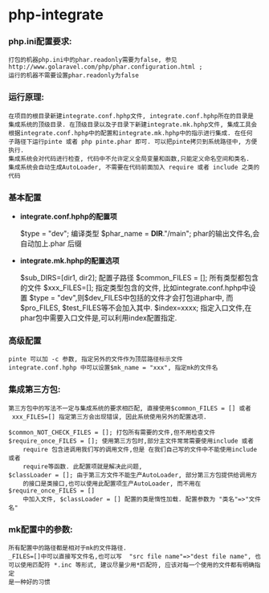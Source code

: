 # php-integrate

### php.ini配置要求:
    打包的机器php.ini中的phar.readonly需要为false, 参见
    http://www.golaravel.com/php/phar.configuration.html ;
    运行的机器不需要设置phar.readonly为false

### 运行原理:
    在项目的根目录新建integrate.conf.hphp文件, integrate.conf.hphp所在的目录是
    集成系统的顶级目录. 在顶级目录以及子目录下新建integrate.mk.hphp文件, 集成工具会
    根据integrate.conf.hphp中的配置和integrate.mk.hphp中的指示进行集成. 在任何
    子路径下运行pinte 或者 php pinte.phar 即可. 可以把pinte拷贝到系统路径中, 方便执行.
    集成系统会对代码进行检查, 代码中不允许定义全局变量和函数,只能定义命名空间和类名. 
    集成系统会自动生成AutoLoader, 不需要在代码前面加入 require 或者 include 之类的代码

### 基本配置
*   **integrate.conf.hphp的配置项**

    $type = "dev"; 编译类型
    $phar_name = __DIR__."/main"; phar的输出文件名,会自动加上.phar 后缀


*   **integrate.mk.hphp的配置选项**

    $sub_DIRS=[dir1, dir2]; 配置子路径
    $common_FILES = []; 所有类型都包含的文件
    $xxx_FILES=[]; 指定类型包含的文件, 比如integrate.conf.hphp中设置
    $type = "dev",则$dev_FILES中包括的文件才会打包进phar中, 而$pro_FILES, 
    $test_FILES等不会加入其中.
    $index=xxxx; 指定入口文件,在phar包中需要入口文件是,可以利用index配置指定.

### 高级配置
    pinte 可以加 -c 参数, 指定另外的文件作为顶层路径标示文件
    integrate.conf.hphp 中可以设置$mk_name = "xxx", 指定mk的文件名

### 集成第三方包:
    第三方包中的写法不一定与集成系统的要求相匹配, 直接使用$common_FILES = [] 或者
     xxx_FILES=[] 指定第三方会出现错误, 因此系统使用另外的配置选项.

    $common_NOT_CHECK_FILES = []; 打包所有需要的文件,但不用检查文件
    $require_once_FILES = []; 使用第三方包时,部分主文件常常需要使用include 或者 
        require 包含进调用我们写的调用文件,但是 在我们自己写的文件中不能使用include 或者
        require等函数. 此配置项就是解决此问题,
    $classLoader = []; 由于第三方文件不能生产AutoLoader, 部分第三方包提供给调用方
        的接口是类接口,也可以使用此配置项生产AutoLoader, 而不用在$require_once_FILES = [] 
        中加入文件, $classLoader = [] 配置的类是惰性加载. 配置参数为 "类名"=>"文件名"

### mk配置中的参数:
    所有配置中的路径都是相对于mk的文件路径.
    _FILES=[]中可以直接写文件名,也可以写  "src file name"=>"dest file name", 也
    可以使用匹配符 *.inc 等形式, 建议尽量少用*匹配符, 应该对每一个使用的文件都有明确指定
    是一种好的习惯



